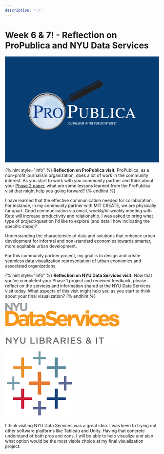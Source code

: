 ```yaml
---
description: ':)'
---
```


# Week 6 & 7! - Reflection on ProPublica and NYU Data Services

![ProPublica](../.gitbook/assets/propublica.png)

{% hint style="info" %}
**Reflection on ProPublica visit**. ProPublica, as a non-profit journalism organization, does a lot of work in the community interest. As you start to work with you community partner and think about your [Phase 2 paper](http://arlduc.org/senseandscale/?p=1662), what are some lessons learned from the ProPublica visit that might help you going forward?
{% endhint %}

I have learned that the effective communication needed for collaboration. For instance, in my community partner with MIT CREATE, we are physically far apart. Good communication via email, weekly/bi-weekly meeting with Kate will increase productivity and relationship. I was asked to bring what type of project/question I'd like to explore \(and detail how indicating the specific steps\)? 

Understanding the characteristic of data and solutions that enhance urban development for informal and non-standard economies towards smarter, more equitable urban development.

For this community partner project, my goal is to design and create  seamless data visualization representation of urban economies and associated organizations. 

{% hint style="info" %}
**Reflection on NYU Data Services visit.** Now that you’ve completed your Phase 1 project and received feedback, please reflect on the services and information shared at the NYU Data Services visit today. What aspects of this visit might help you as you start to think about your final visualization?
{% endhint %}

![NYU Data Services](../.gitbook/assets/download.png)

![Tableau: It is used for creating data visualizations, publishing data sources ](../.gitbook/assets/tableau.png)



I think visiting NYU Data Services was a great idea. I was keen to trying out other software platforms like Tableau and Unity. Having that concrete understand of both pros and cons. I will be able to help visualize and plan what option would be the most viable choice at my final visualization project.

